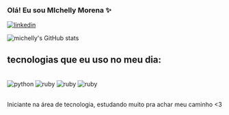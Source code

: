 
### Olá! Eu sou MIchelly Morena ✨

[![linkedin](https://img.shields.io/badge/LinkedIn-0077B5?style=for-the-badge&logo=linkedin&logoColor=white)](https://www.linkedin.com/in/michelly-morena-3b631a276)

![michelly's GitHub stats](https://github-readme-stats.vercel.app/api?username=MichellyMorena&show_icons=true&theme=synthwave)

## tecnologias que eu uso no meu dia:

<div style= "display: inline_block"><br/>
  <img align="center" alt="python" src="https://img.shields.io/badge/Python-3776AB?style=for-the-badge&logo=python&logoColor=white" />
  <img align="center" alt="ruby" src="https://img.shields.io/badge/Ruby-CC342D?style=for-the-badge&logo=ruby&logoColor=white" />
  <img align="center" alt="ruby" src="https://img.shields.io/badge/unrealengine-%23313131.svg?style=for-the-badge&logo=unrealengine&logoColor=white" />
  <img align="center" alt="ruby" src="https://img.shields.io/badge/c++-%2300599C.svg?style=for-the-badge&logo=c%2B%2B&logoColor=white" />
  
</div><br/>

Iniciante na área de tecnologia, estudando muito pra achar meu caminho <3


  



